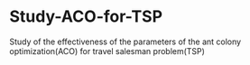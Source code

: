 # Study-ACO-for-TSP
Study of the effectiveness of the parameters of the ant colony optimization(ACO) for travel salesman problem(TSP)
